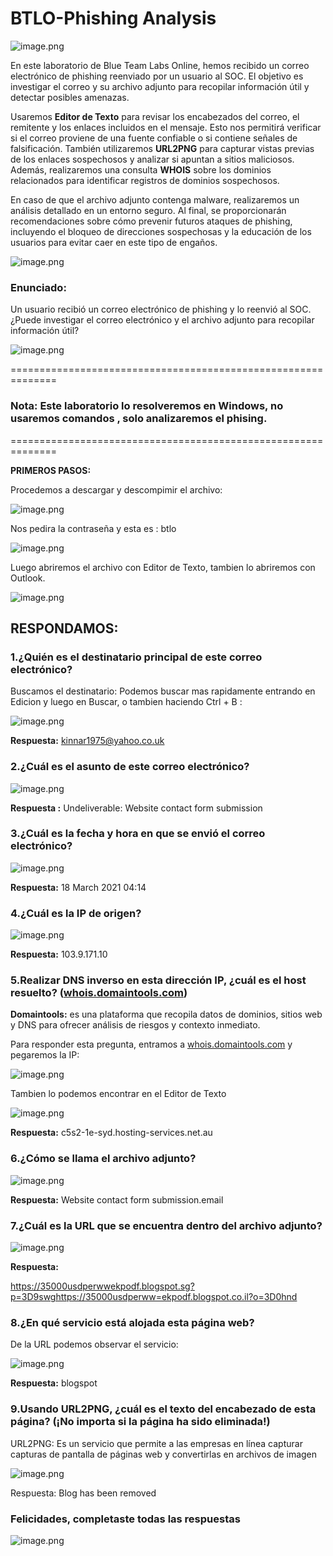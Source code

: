 # BTLO-Phishing Analysis

![image.png](image.png)

En este laboratorio de Blue Team Labs Online, hemos recibido un correo electrónico de phishing reenviado por un usuario al SOC. El objetivo es investigar el correo y su archivo adjunto para recopilar información útil y detectar posibles amenazas.

Usaremos **Editor de Texto** para revisar los encabezados del correo, el remitente y los enlaces incluidos en el mensaje. Esto nos permitirá verificar si el correo proviene de una fuente confiable o si contiene señales de falsificación. También utilizaremos **URL2PNG** para capturar vistas previas de los enlaces sospechosos y analizar si apuntan a sitios maliciosos. Además, realizaremos una consulta **WHOIS** sobre los dominios relacionados para identificar registros de dominios sospechosos.

En caso de que el archivo adjunto contenga malware, realizaremos un análisis detallado en un entorno seguro. Al final, se proporcionarán recomendaciones sobre cómo prevenir futuros ataques de phishing, incluyendo el bloqueo de direcciones sospechosas y la educación de los usuarios para evitar caer en este tipo de engaños.

![image.png](image%201.png)

### Enunciado:

Un usuario recibió un correo electrónico de phishing y lo reenvió al SOC. ¿Puede investigar el correo electrónico y el archivo adjunto para recopilar información útil?

![image.png](8023badc-497c-4772-be6e-fe2b199a01f3.png)

==============================================================

### **Nota:** Este laboratorio lo resolveremos en Windows, no usaremos comandos , solo analizaremos el phising.

==============================================================

**PRIMEROS PASOS:**

Procedemos a descargar y descompimir el archivo:

![image.png](2d77883a-428f-4e6d-8020-579fdfcb9d2b.png)

Nos pedira la contraseña y esta es : btlo

![image.png](956dfe92-8190-4199-b751-fa0f3c7fcc67.png)

Luego abriremos el archivo con Editor de Texto, tambien lo abriremos con Outlook.

![image.png](53779d57-479c-4954-b103-c6a3d0b8bdc8.png)

## RESPONDAMOS:

### 1.¿Quién es el destinatario principal de este correo electrónico?

Buscamos el destinatario: Podemos buscar mas rapidamente entrando en Edicion y luego en Buscar, o tambien haciendo Ctrl + B :

![image.png](7ed2032e-8fb1-4791-85de-bc67d01940bd.png)

**Respuesta:** kinnar1975@yahoo.co.uk 

### 2.¿Cuál es el asunto de este correo electrónico?

![image.png](377b796e-df68-41a8-8049-a8c814337acd.png)

**Respuesta :** Undeliverable: Website contact form submission

### 3.¿Cuál es la fecha y hora en que se envió el correo electrónico?

![image.png](f6909762-85e4-497a-85bb-79153fddfabd.png)

**Respuesta:** 18 March 2021 04:14

### 4.¿Cuál es la IP de origen?

![image.png](572b7082-bf86-4cf1-8933-767d80ec439c.png)

**Respuesta:** 103.9.171.10

### 5.Realizar DNS inverso en esta dirección IP, ¿cuál es el host resuelto? ([whois.domaintools.com](http://whois.domaintools.com/))

**Domaintools:** es una plataforma que recopila datos de dominios, sitios web y DNS para ofrecer análisis de riesgos y contexto inmediato.

Para responder esta pregunta, entramos a  [whois.domaintools.com](http://whois.domaintools.com/) y pegaremos la IP:

![image.png](6b1375f7-8c0c-41ee-9e45-68c5beae23f6.png)

Tambien lo podemos encontrar en el Editor de Texto

![image.png](68c4735e-00fe-4369-93df-0874ad0fb148.png)

**Respuesta:** c5s2-1e-syd.hosting-services.net.au

### 6.¿Cómo se llama el archivo adjunto?

![image.png](18f7466e-92bd-448d-be72-1b1ba2e2c5b5.png)

**Respuesta:** Website contact form submission.email

### 7.¿Cuál es la URL que se encuentra dentro del archivo adjunto?

![image.png](20ca3998-4e6b-466f-a078-5d2cd97ff6ef.png)

**Respuesta:** 

https://35000usdperwwekpodf.blogspot.sg?p=3D9swghttps://35000usdperww=ekpodf.blogspot.co.il?o=3D0hnd

### 8.¿En qué servicio está alojada esta página web?

De la URL podemos observar el servicio:

![image.png](ef877c2c-422f-4889-b8ec-bf7556158b88.png)

**Respuesta:** blogspot

### 9.Usando URL2PNG, ¿cuál es el texto del encabezado de esta página? (¡No importa si la página ha sido eliminada!)

URL2PNG: Es un servicio que permite a las empresas en línea capturar capturas de pantalla de páginas web y convertirlas en archivos de imagen

![image.png](dd845831-3b82-4353-9b29-f03bab1cc4ab.png)

Respuesta: Blog has been removed

### **Felicidades, completaste todas las respuestas**

![image.png](91e7567a-3b68-434c-8521-093b99400baf.png)